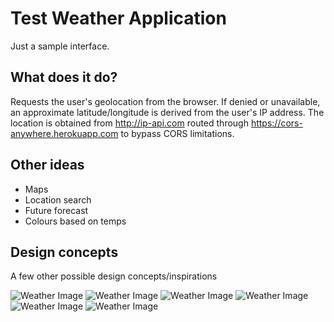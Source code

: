 # Test Weather Application

Just a sample interface.

## What does it do?

Requests the user's geolocation from the browser. If denied or unavailable, an approximate latitude/longitude is derived from the user's IP address. The location is obtained from <http://ip-api.com> routed through <https://cors-anywhere.herokuapp.com> to bypass CORS limitations.


## Other ideas

- Maps
- Location search
- Future forecast
- Colours based on temps


## Design concepts

A few other possible design concepts/inspirations

![Weather Image](https://i.pinimg.com/564x/66/e9/fe/66e9fe4029aa70eeff5b3f39101ebf2c.jpg)
![Weather Image](https://i.pinimg.com/564x/90/97/54/909754bd7b7bbe762d3683429a35e398.jpg)
![Weather Image](https://i.pinimg.com/564x/54/ea/70/54ea70248cc89a6312668bec6ca11e87.jpg)
![Weather Image](https://i.pinimg.com/564x/6a/80/9b/6a809bf078f27353c4b29e326a5c5403.jpg)
![Weather Image](https://i.pinimg.com/564x/aa/e6/fd/aae6fd1d62eadf172f0f53645a607f6e.jpg)
![Weather Image](https://i.pinimg.com/564x/3d/54/bb/3d54bb3c672ae5dca42dd88afb88139e.jpg)
